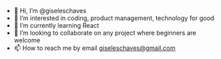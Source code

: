 - 👋 Hi, I’m @giseleschaves
- 👀 I’m interested in coding, product management, technology for good
- 🌱 I’m currently learning React
- 💞️ I’m looking to collaborate on any project where beginners are welcome
- 📫 How to reach me by email giseleschaves@gmail.com

<!---
giseleschaves/giseleschaves is a ✨ special ✨ repository because its `README.md` (this file) appears on your GitHub profile.
You can click the Preview link to take a look at your changes.
--->
